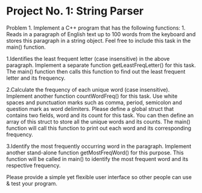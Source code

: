 # Project No. 1: String Parser

Problem 1. Implement a C++ program that has the following functions: 1. Reads in a paragraph of English text up to 100 words from the keyboard and stores this paragraph in a string object. Feel free to include this task in the main() function.

  1.Identifies the least frequent letter (case insensitive) in the above paragraph. Implement a separate function getLeastFreqLetter() for this task. The main() function then calls this function to find out the least frequent letter and its frequency.

  2.Calculate the frequency of each unique word (case insensitive). Implement another function countWordFreq() for this task. Use white spaces and punctuation marks such as comma, period, semicolon and question mark as word delimiters. Please define a global struct that contains two fields, word and its count for this task. You can then define an array of this struct to store all the unique words and its counts. The main() function will call this function to print out each word and its corresponding frequency.

  3.Identify the most frequently occurring word in the paragraph. Implement another stand-alone function getMostFreqWord() for this purpose. This function will be called in main() to identify the most frequent word and its respective frequency.

Please provide a simple yet flexible user interface so other people can use & test your program.
